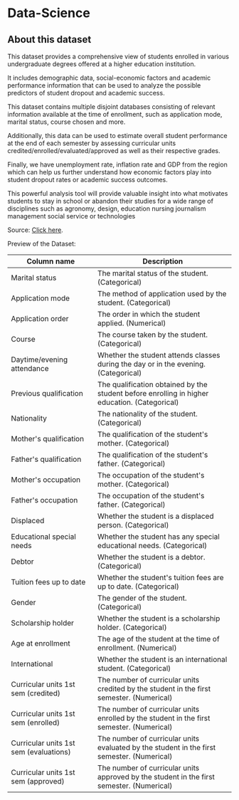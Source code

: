 # Data-Science

<h2> About this dataset </h2>

This dataset provides a comprehensive view of students enrolled in various undergraduate degrees offered at a higher education institution. 

It includes demographic data, social-economic factors and academic performance information that can be used to analyze the possible predictors of student dropout and academic success. 

This dataset contains multiple disjoint databases consisting of relevant information available at the time of enrollment, such as application mode, marital status, course chosen and more. 

Additionally, this data can be used to estimate overall student performance at the end of each semester by assessing curricular units credited/enrolled/evaluated/approved as well as their respective grades. 

Finally, we have unemployment rate, inflation rate and GDP from the region which can help us further understand how economic factors play into student dropout rates or academic success outcomes. 

This powerful analysis tool will provide valuable insight into what motivates students to stay in school or abandon their studies for a wide range of disciplines such as agronomy, design, education nursing journalism management social service or technologies

Source: [Click here](https://archive.ics.uci.edu/dataset/697/predict+students+dropout+and+academic+success).

Preview of the Dataset: 

| Column name                   | Description                                                                                   |
|-------------------------------|-----------------------------------------------------------------------------------------------|
| Marital status                | The marital status of the student. (Categorical)                                              |
| Application mode              | The method of application used by the student. (Categorical)                                   |
| Application order             | The order in which the student applied. (Numerical)                                            |
| Course                        | The course taken by the student. (Categorical)                                                 |
| Daytime/evening attendance    | Whether the student attends classes during the day or in the evening. (Categorical)             |
| Previous qualification        | The qualification obtained by the student before enrolling in higher education. (Categorical)  |
| Nationality                   | The nationality of the student. (Categorical)                                                  |
| Mother's qualification        | The qualification of the student's mother. (Categorical)                                        |
| Father's qualification        | The qualification of the student's father. (Categorical)                                        |
| Mother's occupation           | The occupation of the student's mother. (Categorical)                                           |
| Father's occupation           | The occupation of the student's father. (Categorical)                                           |
| Displaced                     | Whether the student is a displaced person. (Categorical)                                        |
| Educational special needs     | Whether the student has any special educational needs. (Categorical)                            |
| Debtor                        | Whether the student is a debtor. (Categorical)                                                  |
| Tuition fees up to date       | Whether the student's tuition fees are up to date. (Categorical)                                |
| Gender                        | The gender of the student. (Categorical)                                                        |
| Scholarship holder            | Whether the student is a scholarship holder. (Categorical)                                      |
| Age at enrollment             | The age of the student at the time of enrollment. (Numerical)                                   |
| International                 | Whether the student is an international student. (Categorical)                                  |
| Curricular units 1st sem (credited)    | The number of curricular units credited by the student in the first semester. (Numerical)  |
| Curricular units 1st sem (enrolled)    | The number of curricular units enrolled by the student in the first semester. (Numerical)  |
| Curricular units 1st sem (evaluations) | The number of curricular units evaluated by the student in the first semester. (Numerical) |
| Curricular units 1st sem (approved)    | The number of curricular units approved by the student in the first semester. (Numerical)  |
